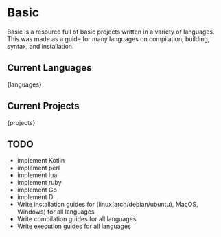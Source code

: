 # Basic
Basic is a resource full of basic projects written in a variety of languages.
<br />
This was made as a guide for many languages on compilation, building, syntax, and installation.

## Current Languages
{languages}

## Current Projects
{projects}

## TODO
- implement Kotlin
- implement perl
- implement lua
- implement ruby
- implement Go
- implement D
- Write installation guides for (linux(arch/debian/ubuntu), MacOS, Windows) for all languages
- Write compilation guides for all languages
- Write execution guides for all languages
